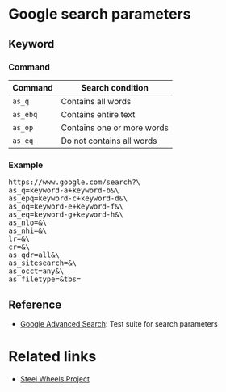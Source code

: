 # Google search parameters

## Keyword

### Command

|Command		|Search condition               |
|--                     |--                             |
|<code>as_q</code>	|Contains all words             |
|<code>as_ebq</code>	|Contains entire text           |
|<code>as_op</code>	|Contains one or more words     |
|<code>as_eq</code>	|Do not contains all words      |

### Example

<pre>
https://www.google.com/search?\
as_q=keyword-a+keyword-b&\
as_epq=keyword-c+keyword-d&\
as_oq=keyword-e+keyword-f&\
as_eq=keyword-g+keyword-h&\
as_nlo=&\
as_nhi=&\
lr=&\
cr=&\
as_qdr=all&\
as_sitesearch=&\
as_occt=any&\
as_filetype=&tbs=
</pre>

## Reference
* [Google Advanced Search](https://www.google.com/advanced_search): Test suite for search parameters

# Related links
* [Steel Wheels Project](https://github.com/steel-wheels/Project)



